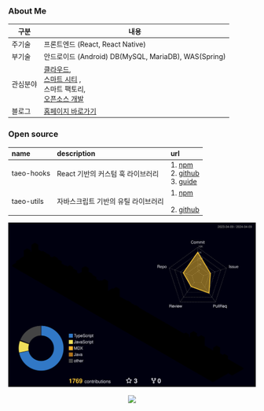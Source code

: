 
### About Me



| 구분     | 내용                                                         |
| -------- | ------------------------------------------------------------ |
| 주기술   | 프론트엔드 (React, React Native)                             |
| 부기술   | 안드로이드 (Android) DB(MySQL, MariaDB), WAS(Spring)         |
| 관심분야 | [클라우드]( https://tkolab.tistory.com/search/cloud), <br />[스마트 시티](https://tkolab.tistory.com/search/%EC%8A%A4%EB%A7%88%ED%8A%B8%EC%8B%9C%ED%8B%B0) , <br />스마트 팩토리, <br />[오픈소스 개발](https://taeo.gitbook.io/taeo/taeo-hooks) |
| 블로그   | [홈페이지 바로가기](https://tkolab.tistory.com/)             |







### Open source

| name       | description                         | url                                                          |
| :--------- | :---------------------------------- | :----------------------------------------------------------- |
| taeo-hooks | React 기반의 커스텀 훅 라이브러리   | 1. [npm](https://www.npmjs.com/package/taeo-hooks) <br /> 2. [github](https://github.com/taetaeo/taeo-hooks)<br />3. [guide](https://taeo.gitbook.io/taeo/taeo-hooks) |
| taeo-utils | 자바스크립트 기반의 유틸 라이브러리 | 1. [npm](https://www.npmjs.com/package/taeo-utils)<br /><br />2. [github](https://github.com/taetaeo/taeo-utils) |



<!-- <a href="https://hits.seeyoufarm.com"><img src="https://hits.seeyoufarm.com/api/count/incr/badge.svg?url=https%3A%2F%2Fgithub.com%2Fdahhnym&count_bg=%2379C83D&title_bg=%23555555&icon=&icon_color=%23E7E7E7&title=hits&edge_flat=true" align="right"/></a><br>
->

<!-- ![header](https://capsule-render.vercel.app/api?type=waving&color=gradient&height=300&section=header&text=Hello👋%20I'm%20T.K%20&fontSize=90&fontAlignY=45)
->



<!-- ![javascript](https://badges.aleen42.com/src/javascript.svg)
![node](https://badges.aleen42.com/src/node.svg)
![vue](https://badges.aleen42.com/src/vue.svg)
![react](https://badges.aleen42.com/src/react.svg)
![typescript](https://badges.aleen42.com/src/typescript.svg)
![webpack](https://badges.aleen42.com/src/webpack.svg) -->

<!-- [![tk's github activity graph](https://activity-graph.herokuapp.com/graph?username=ohtaekwon&theme=xcode)](https://github.com/holabee/github-readme-activity-graph)
 -->


<!-- <b><em><a href="https://ohtaekwon.github.io/OHTK-Portfolio/">더 알아보기!</a></em></b> -->

![리드미 3D](https://github.com/taetaeo/taetaeo/blob/master/profile-3d-contrib/profile-night-rainbow.svg)


<p align="center">
  <a href="https://github.com/taetaeo" title="GitHub OHTAEKWON">
    <img src="https://img.shields.io/github/followers/taetaeo?label=follow&style=social" alt-text="GitHub OHTAEKWON" height="30"/>
  </a>






